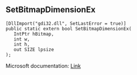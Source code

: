## SetBitmapDimensionEx

```
[DllImport("gdi32.dll", SetLastError = true)]
public static extern bool SetBitmapDimensionEx(
   IntPtr hBitmap,
   int w,
   int h,
   out SIZE lpsize
);
```

Microsoft documentation: [Link](https://docs.microsoft.com/en-us/windows/win32/api/wingdi/nf-wingdi-setbitmapdimensionex)
